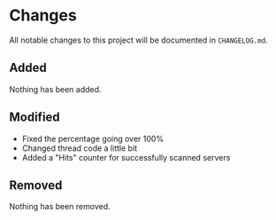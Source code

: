 # Changes
All notable changes to this project will be documented in `CHANGELOG.md`.
## Added
Nothing has been added.

## Modified
* Fixed the percentage going over 100%
* Changed thread code a little bit
* Added a "Hits" counter for successfully scanned servers

## Removed
Nothing has been removed.